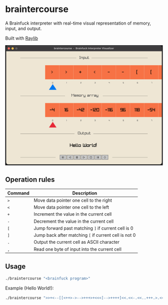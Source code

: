 # braintercourse
A Brainfuck interpreter with real-time visual representation of memory, input, and output. 

Built with [Raylib](https://www.raylib.com/)


<div align="center">
  <img alt="Visualizer demo" src="https://github.com/del-Real/braintercourse/blob/main/demo.png" width="700" />
</div>


## Operation rules

| Command | Description |
|---------|-------------|
| `>` | Move data pointer one cell to the right |
| `<` | Move data pointer one cell to the left |
| `+` | Increment the value in the current cell |
| `-` | Decrement the value in the current cell |
| `[` | Jump forward past matching `]` if current cell is 0 |
| `]` | Jump back after matching `[` if current cell is not 0 |
| `.` | Output the current cell as ASCII character |
| `,` | Read one byte of input into the current cell |

## Usage

```bash
./braintercourse "<brainfuck program>"
```

Example (Hello World!):
```bash
./braintercourse ">>+<--[[<++>->-->+++>+<<<]-->++++]<<.<<-.<<..+++.>.<<-.>.+++.------.>>-.<+.>>."
```
